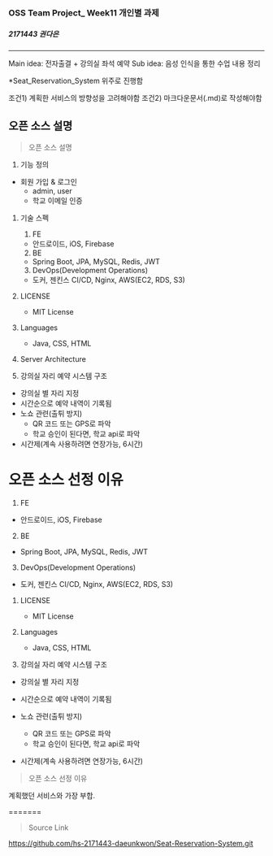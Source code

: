 ### OSS Team Project_ Week11 개인별 과제
##### 2171443 권다은

------

Main idea: 전자출결 + 강의실 좌석 예약
Sub idea: 음성 인식을 통한 수업 내용 정리

*Seat_Reservation_System 위주로 진행함

조건1) 계획한 서비스의 방향성을 고려해야함
조건2) 마크다운문서(.md)로 작성해야함



오픈 소스 설명
------

> 오픈 소스 설명


1. 기능 정의

- 회원 가입 & 로그인
  - admin, user
  - 학교 이메일 인증

1. 기술 스펙

   1) FE
   - 안드로이드, iOS, Firebase
   2) BE
   - Spring Boot, JPA, MySQL, Redis, JWT
   3) DevOps(Development Operations)
   - 도커, 젠킨스 CI/CD, Nginx, AWS(EC2, RDS, S3)

1. LICENSE
   - MIT License
2. Languages
   - Java, CSS, HTML
3. Server Architecture
   
4. 강의실 자리 예약 시스템 구조

- 강의실 별 자리 지정
- 시간순으로 예약 내역이 기록됨
- 노쇼 관련(출튀 방지)
  - QR 코드 또는 GPS로 파악
  - 학교 승인이 된다면, 학교 api로 파악
- 시간제(계속 사용하려면 연장가능, 6시간)
  

오픈 소스 선정 이유
=======

   1) FE

   - 안드로이드, iOS, Firebase

   2) BE

   - Spring Boot, JPA, MySQL, Redis, JWT

   3) DevOps(Development Operations)

   - 도커, 젠킨스 CI/CD, Nginx, AWS(EC2, RDS, S3)


1. LICENSE

   - MIT License

2. Languages

   - Java, CSS, HTML

3. 강의실 자리 예약 시스템 구조

- 강의실 별 자리 지정

- 시간순으로 예약 내역이 기록됨

- 노쇼 관련(출튀 방지)

  - QR 코드 또는 GPS로 파악
  - 학교 승인이 된다면, 학교 api로 파악

- 시간제(계속 사용하려면 연장가능, 6시간)

 

> 오픈 소스 선정 이유


계획했던 서비스와 가장 부합.

=======
> Source Link

https://github.com/hs-2171443-daeunkwon/Seat-Reservation-System.git


